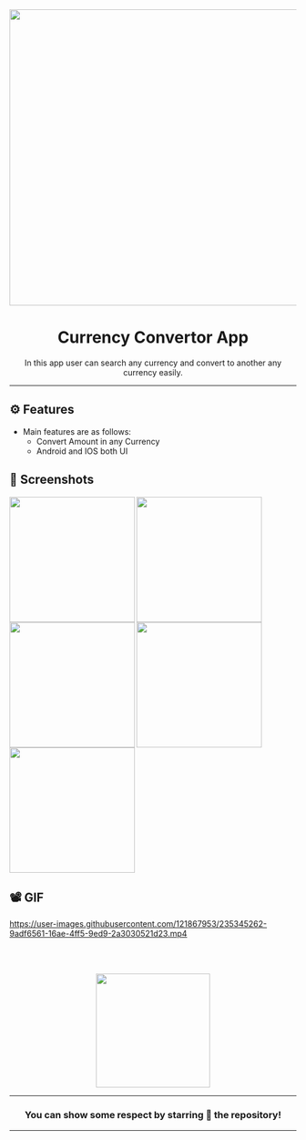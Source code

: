 <div align="center">

<img src="![cc (1)](https://user-images.githubusercontent.com/121867953/235345178-94fe76f8-e6a9-4fb0-9169-b3043659ebb3.png)" width="520px">


# **Currency Convertor App**
In this app user can search any currency and convert to another any currency easily.

---
</div>

## ⚙️ Features

- Main features are as follows:
    - Convert Amount in any Currency
    - Android and IOS both UI 


## 📲 Screenshots

<img align="left" src="![Screenshot_2023-04-29-21-54-54-71_50d3aef8c5ad40264823bdc01db8570e](https://user-images.githubusercontent.com/121867953/235344985-5af95ecf-5c03-4188-b4b1-30bcec46eda2.jpg)" width="220px">
<img align="left" src="![Screenshot_2023-04-30-14-24-30-79_50d3aef8c5ad40264823bdc01db8570e](https://user-images.githubusercontent.com/121867953/235345058-9815596c-aee0-491b-bbb0-699c3eec37ea.jpg)" width="220px">
<img align="left" src="![Screenshot_2023-04-30-14-24-35-67_50d3aef8c5ad40264823bdc01db8570e](https://user-images.githubusercontent.com/121867953/235345066-5f3a5da0-b8f4-4c51-8939-701fbc0b0824.jpg)" width="220px">
<img align="left" src="![Screenshot_2023-04-30-14-24-46-56_50d3aef8c5ad40264823bdc01db8570e](https://user-images.githubusercontent.com/121867953/235345081-daca4458-992c-4dde-99df-ea0a156a61bc.jpg)g" width="220px">
<img src="![Screenshot_2023-04-30-14-38-46-70_50d3aef8c5ad40264823bdc01db8570e](https://user-images.githubusercontent.com/121867953/235345105-d92ff52a-8328-4eec-9a71-d11c7a1b98cc.jpg)" width="220px">

## 📽️ GIF

https://user-images.githubusercontent.com/121867953/235345262-9adf6561-16ae-4ff5-9ed9-2a3030521d23.mp4


<br><br>


<div align="center">

<img src="![cc (1)](https://user-images.githubusercontent.com/121867953/235345178-94fe76f8-e6a9-4fb0-9169-b3043659ebb3.png)" width="200px" height="200px">

 
---
### You can show some respect by starring 🌟 the repository!
---

</div>
